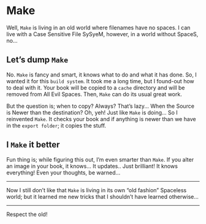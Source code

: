 # Make

Well, `Make` is living in an old world where filenames have no spaces. I can live with a Case Sensitive File SySyeM, however, in a world without SpaceS, no...

## Let’s dump `Make`

No. `Make` is fancy and smart, it knows what to do and what it has done. So, I wanted it for this `build system`. It took me a long time, but I found-out how to deal with it. Your book will be copied to a `cache` directory and will be removed from All Evil Spaces. Then, `Make` can do its usual great work.

But the question is; when to copy? Always? That’s lazy... When the Source is Newer than the destination? Oh, yeh! Just like `Make` is doing... So I reinvented `Make`. It checks your book and if anything is newer than we have in the `export folder`; it copies the stuff.

## I `Make` it better 

Fun thing is; while figuring this out, I’m even smarter than `Make`. If you alter an image in your book, it knows... It updates.. Just brilliant! It knows everything! Even your thoughts, be warned...

---

Now I still don’t like that `Make` is living in its own “old fashion” Spaceless world; but it learned me new tricks that I shouldn’t have learned otherwise...

---

Respect the old!




